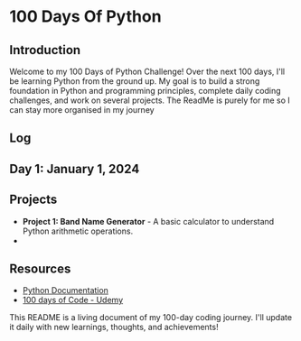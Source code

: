 # 100 Days Of Python

## Introduction
Welcome to my 100 Days of Python Challenge! Over the next 100 days, I'll be learning Python from the ground up. 
My goal is to build a strong foundation in Python and programming principles, complete daily coding challenges, and work on several projects.
The ReadMe is purely for me so I can stay more organised in my journey

## Log
**Day 1: January 1, 2024**
  - 



## Projects
- **Project 1: Band Name Generator** - A basic calculator to understand Python arithmetic operations.
- 
## Resources
- [Python Documentation](https://docs.python.org/3/)
- [100 days of Code - Udemy](https://www.udemy.com/course/100-days-of-code/)


This README is a living document of my 100-day coding journey. I'll update it daily with new learnings, thoughts, and achievements!
